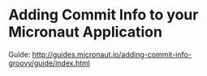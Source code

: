 # Adding Commit Info to your Micronaut Application 

Guide: http://guides.micronaut.io/adding-commit-info-groovy/guide/index.html
